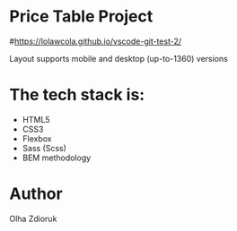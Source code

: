 # Price Table Project

#https://lolawcola.github.io/vscode-git-test-2/

Layout supports mobile and desktop (up-to-1360) versions

# The tech stack is:
* HTML5
* CSS3
* Flexbox
* Sass (Scss)
* BEM methodology

# Author
Olha Zdioruk
